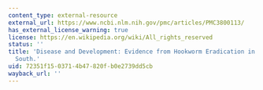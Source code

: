 ```yaml
---
content_type: external-resource
external_url: https://www.ncbi.nlm.nih.gov/pmc/articles/PMC3800113/
has_external_license_warning: true
license: https://en.wikipedia.org/wiki/All_rights_reserved
status: ''
title: 'Disease and Development: Evidence from Hookworm Eradication in the American
  South.'
uid: 72351f15-0371-4b47-820f-b0e2739dd5cb
wayback_url: ''
---
```

